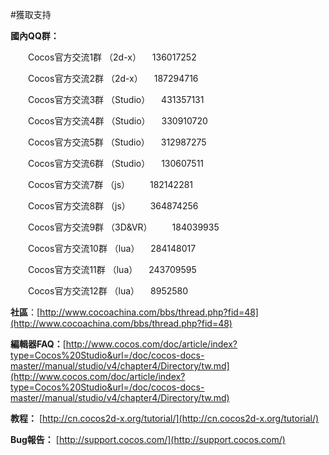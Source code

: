 #獲取支持


**國內QQ群：**

   &emsp;&emsp;Cocos官方交流1群  （2d-x）               &emsp;136017252

   &emsp;&emsp;Cocos官方交流2群  （2d-x）               &emsp;187294716

   &emsp;&emsp;Cocos官方交流3群  （Studio）               &emsp;431357131

   &emsp;&emsp;Cocos官方交流4群  （Studio）          &emsp;330910720

   &emsp;&emsp;Cocos官方交流5群  （Studio）           &emsp;312987275

   &emsp;&emsp;Cocos官方交流6群 （Studio）          &emsp;130607511

   &emsp;&emsp;Cocos官方交流7群  （js）                   &emsp;&emsp;182142281

   &emsp;&emsp;Cocos官方交流8群  （js）                   &emsp;&emsp;364874256
 
  &emsp;&emsp;Cocos官方交流9群  （3D&VR）	     &emsp;&emsp;184039935

   &emsp;&emsp;Cocos官方交流10群 （lua）               &emsp;284148017

   &emsp;&emsp;Cocos官方交流11群 （lua）               &emsp;243709595

   &emsp;&emsp;Cocos官方交流12群 （lua）               &emsp;8952580

 **社區**：[http://www.cocoachina.com/bbs/thread.php?fid=48](http://www.cocoachina.com/bbs/thread.php?fid=48)

**編輯器FAQ：**[http://www.cocos.com/doc/article/index?type=Cocos%20Studio&url=/doc/cocos-docs-master//manual/studio/v4/chapter4/Directory/tw.md](http://www.cocos.com/doc/article/index?type=Cocos%20Studio&url=/doc/cocos-docs-master//manual/studio/v4/chapter4/Directory/tw.md)

**教程：** [http://cn.cocos2d-x.org/tutorial/](http://cn.cocos2d-x.org/tutorial/)

**Bug報告：** [http://support.cocos.com/](http://support.cocos.com/)
